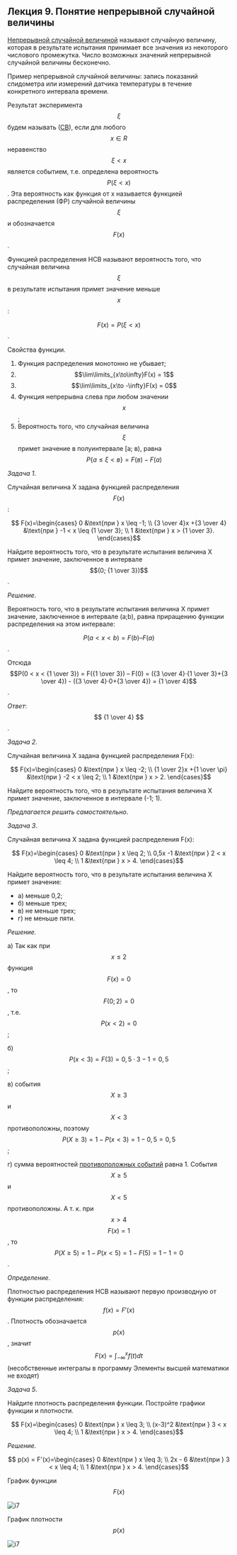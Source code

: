 ## Лекция 9. Понятие непрерывной случайной величины

[Непрерывной случайной величиной](../../GLOSSARY.md/#непрерывная-случайная-величина) называют случайную величину, которая в результате испытания принимает все значения из некоторого числового промежутка. Число возможных значений непрерывной случайной величины бесконечно. 

Пример непрерывной случайной величины: запись показаний спидометра или измерений датчика температуры в течение конкретного интервала времени.

Результат эксперимента $$\xi$$ будем называть  ([СВ](../../GLOSSARY.md/#случайная)), если для любого $$x ∈ R$$ неравенство $$\xi < x$$ является событием, т.е. определена вероятность $$Р(\xi < x)$$. Эта вероятность как функция от х называется функцией распределения (ФР) случайной величины $$\xi$$ и обозначается $$F(х)$$.

Функцией распределения НСВ называют вероятность того, что случайная величина $$\xi$$ в результате испытания примет значение меньше $$х$$:

 $$F(х) = Р(\xi < х)$$.

Свойства функции.

1. Функция распределения монотонно не убывает;
2. $$\lim\limits_{x\to\infty}F(х) = 1$$
3. $$\lim\limits_{x\to -\infty}F(х) = 0$$
4. Функция непрерывна слева при любом значении $$х$$;
5. Вероятность того, что случайная величина $$\xi$$ примет значение в полуинтервале [а; в), равна $$P\{а \leq \xi < в\} = F(в) - F(а)$$

*Задача 1*.

Случайная величина Х задана функцией распределения $$F(x)$$:

$$ F(x)=\begin{cases}
   0 &\text{при } x \leq -1; \\
   {3 \over 4}x +{3 \over 4} &\text{при } -1 < x \leq {1 \over 3}; \\
   1 &\text{при } x > {1 \over 3}.
\end{cases}$$

Найдите вероятность того, что в результате испытания величина Х примет значение, заключенное в интервале $$(0; {1 \over 3})$$.

*Решение*.

Вероятность того, что в результате испытания величина Х примет значение, заключенное в интервале (a;b), равна приращению функции распределения на этом интервале:

$$Р(a < x < b) = F(b) – F(a)$$.

Отсюда $$Р(0 < x < {1 \over 3}) = F({1 \over 3}) – F(0) = ({3 \over 4}·{1 \over 3}+{3 \over 4}) - ({3 \over 4}·0+{3 \over 4}) = {1 \over 4}$$.

*Ответ*: $$ {1 \over 4} $$.

*Задача 2*.

Случайная величина Х задана функцией распределения F(x):

$$ F(x)=\begin{cases}
   0 &\text{при } x \leq -2; \\
   {1 \over 2}x +{1 \over \pi} &\text{при } -2 < x \leq 2; \\
   1 &\text{при } x > 2.
\end{cases}$$

Найдите вероятность того, что в результате испытания величина Х примет значение, заключенное в интервале (-1; 1).

*Предлагается решить самостоятельно*.

*Задача 3*.

Случайная величина Х задана функцией распределения F(x):

$$ F(x)=\begin{cases}
   0 &\text{при } x \leq 2; \\
   0,5x -1 &\text{при } 2 < x \leq 4; \\
   1 &\text{при } x > 4.
\end{cases}$$

Найдите вероятность того, что в результате испытания величина Х примет значение:

* а) меньше 0,2;
* б) меньше трех;
* в) не меньше трех;
* г) не меньше пяти.

*Решение.*

а) Так как при $$x \leq 2$$ функция $$F(x) = 0$$, то $$F(0; 2) = 0$$, т.е. $$Р(x < 2) = 0$$;

б) $$Р(x < 3) = F(3) = 0,5·3 - 1 = 0,5$$;

в) события  $$X ≥ 3$$  и $$X < 3$$ противоположны, поэтому $$Р(X ≥ 3) = 1 - Р(x < 3) = 1 - 0,5 = 0,5$$;

г) сумма вероятностей [противоположных событий](../../GLOSSARY.md#противоположные-события) равна 1. События  $$X ≥ 5$$  и $$X < 5$$ противоположны. А т. к. при  $$x > 4$$ $$F(x) = 1$$, то $$Р(X ≥ 5) = 1 - Р(x < 5) = 1 - F(5) = 1 - 1 = 0$$.

*Определение*.

Плотностью распределения НСВ называют первую производную от функции распределения: $$f(x) = F'(x)$$. Плотность обозначается $$р(х)$$, значит
$$F(х) = \textstyle\int_{-\infty}^xf(t)dt$$ (несобственные интегралы в программу Элементы высшей математики не входят)

*Задача 5*. 

Найдите плотность распределения функции. Постройте графики функции и плотности. 

$$ F(x)=\begin{cases}
   0 &\text{при } x \leq 3; \\
   (x-3)^2 &\text{при } 3 < x \leq 4; \\
   1 &\text{при } x > 4.
\end{cases}$$

*Решение.* 

$$ p(x) = F'(x)=\begin{cases}
   0 &\text{при } x \leq 3; \\
   2x - 6 &\text{при } 3 < x \leq 4; \\
   1 &\text{при } x > 4.
\end{cases}$$

График функции $$F(x)$$

![i7](../../images/9-1.png)

График плотности $$p(x)$$

![i7](../../images/9-2.png)

